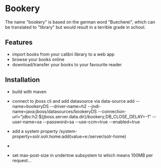 # Bookery
The name "bookery" is based on the german word "Buecherei", which can be translated to "library" but would result in a terrible grade in school.

## Features
* import books from your calibri library to a web app
* browse your books online
* download/transfer your books to your favourite reader

## Installation
* build with maven
* connect to jboss cli and add datasource via data-source add --name=bookeryDS --driver-name=h2 --jndi-name=java:jboss/datasources/bookeryDS --connection-url="jdbc:h2:${jboss.server.data.dir}/bookery;DB_CLOSE_DELAY=-1" --user-name=sa --password=sa --use-ccm=true --enabled=true
* add a system property /system-property=solr.solr.home:add(value=e:/server/solr-home)
* 

* set max-post-size in undertow subsystem to
<http-listener name="default" socket-binding="http" max-post-size="104857600"/> which means 100MB per request...
